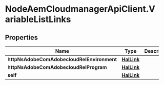 # NodeAemCloudmanagerApiClient.VariableListLinks

## Properties

Name | Type | Description | Notes
------------ | ------------- | ------------- | -------------
**httpNsAdobeComAdobecloudRelEnvironment** | [**HalLink**](HalLink.md) |  | [optional] 
**httpNsAdobeComAdobecloudRelProgram** | [**HalLink**](HalLink.md) |  | [optional] 
**self** | [**HalLink**](HalLink.md) |  | [optional] 


